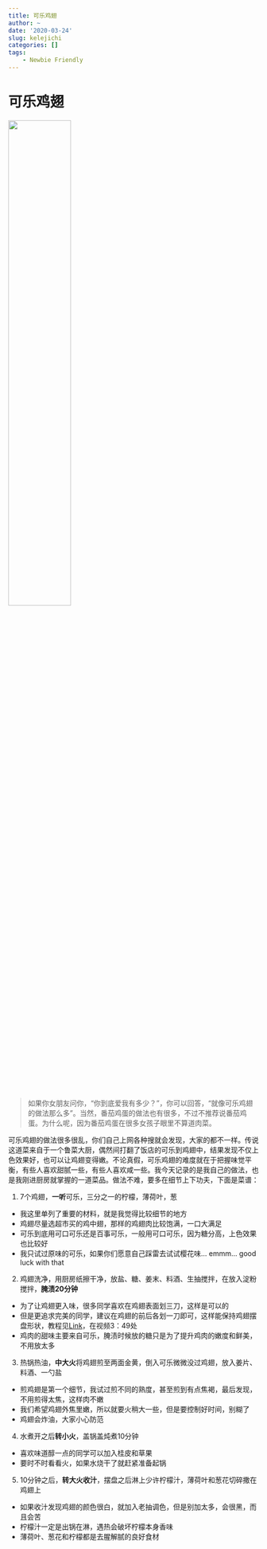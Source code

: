 ```yaml
---
title: 可乐鸡翅
author: ~
date: '2020-03-24'
slug: kelejichi
categories: []
tags:
    - Newbie Friendly
---
```


# 可乐鸡翅

<img src="/post/2020-03-24-kelejichi_files/kelejichi.jpg" alt="" width="50%" height="50%"/>

> 如果你女朋友问你，“你到底爱我有多少？”，你可以回答，“就像可乐鸡翅的做法那么多”。当然，番茄鸡蛋的做法也有很多，不过不推荐说番茄鸡蛋。为什么呢，因为番茄鸡蛋在很多女孩子眼里不算道肉菜。

可乐鸡翅的做法很多很乱，你们自己上网各种搜就会发现，大家的都不一样。传说这道菜来自于一个鲁菜大厨，偶然间打翻了饭店的可乐到鸡翅中，结果发现不仅上色效果好，也可以让鸡翅变得嫩。不论真假，可乐鸡翅的难度就在于把握味觉平衡，有些人喜欢甜腻一些，有些人喜欢咸一些。我今天记录的是我自己的做法，也是我刚进厨房就掌握的一道菜品。做法不难，要多在细节上下功夫，下面是菜谱：

1. 7个鸡翅，**一听**可乐，三分之一的柠檬，薄荷叶，葱
  - 我这里单列了重要的材料，就是我觉得比较细节的地方
  - 鸡翅尽量选超市买的鸡中翅，那样的鸡翅肉比较饱满，一口大满足
  - 可乐到底用可口可乐还是百事可乐，一般用可口可乐，因为糖分高，上色效果也比较好
  - 我只试过原味的可乐，如果你们愿意自己踩雷去试试樱花味... emmm... good luck with that
2. 鸡翅洗净，用厨房纸擦干净，放盐、糖、姜末、料酒、生抽搅拌，在放入淀粉搅拌，**腌渍20分钟**
  - 为了让鸡翅更入味，很多同学喜欢在鸡翅表面划三刀，这样是可以的
  - 但是更追求完美的同学，建议在鸡翅的前后各划一刀即可，这样能保持鸡翅摆盘形状，教程见[Link](https://www.bilibili.com/video/BV1G4411X7Ex)，在视频3：49处
  - 鸡肉的甜味主要来自可乐，腌渍时候放的糖只是为了提升鸡肉的嫩度和鲜美，不用放太多
3. 热锅热油，**中大火**将鸡翅煎至两面金黄，倒入可乐微微没过鸡翅，放入姜片、料酒、一勺盐
  - 煎鸡翅是第一个细节，我试过煎不同的熟度，甚至煎到有点焦褐，最后发现，不用煎得太焦，这样肉不嫩
  - 我们希望鸡翅外焦里嫩，所以就要火稍大一些，但是要控制好时间，别糊了
  - 鸡翅会炸油，大家小心防范
4. 水煮开之后**转小火**，盖锅盖炖煮10分钟
  - 喜欢味道醇一点的同学可以加入桂皮和草果
  - 要时不时看看火，如果水烧干了就赶紧准备起锅
5. 10分钟之后，**转大火收汁**，摆盘之后淋上少许柠檬汁，薄荷叶和葱花切碎撒在鸡翅上
  - 如果收汁发现鸡翅的颜色很白，就加入老抽调色，但是别加太多，会很黑，而且会苦
  - 柠檬汁一定是出锅在淋，遇热会破坏柠檬本身香味
  - 薄荷叶、葱花和柠檬都是去腥解腻的良好食材




